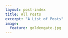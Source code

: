 ```yaml
---
layout: post-index
title: All Posts
excerpt: "A List of Posts"
image:
  feature: goldengate.jpg
---
```

